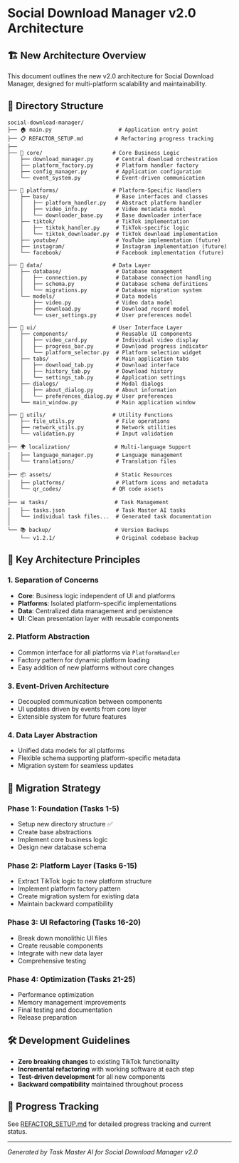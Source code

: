 # Social Download Manager v2.0 Architecture

## 🏗️ New Architecture Overview

This document outlines the new v2.0 architecture for Social Download Manager, designed for multi-platform scalability and maintainability.

## 📁 Directory Structure

```
social-download-manager/
├── 🏠 main.py                     # Application entry point
├── 📋 REFACTOR_SETUP.md          # Refactoring progress tracking
├── 
├── 🔧 core/                      # Core Business Logic
│   ├── download_manager.py       # Central download orchestration
│   ├── platform_factory.py       # Platform handler factory
│   ├── config_manager.py         # Application configuration
│   └── event_system.py           # Event-driven communication
│
├── 🎯 platforms/                 # Platform-Specific Handlers
│   ├── base/                     # Base interfaces and classes
│   │   ├── platform_handler.py   # Abstract platform handler
│   │   ├── video_info.py         # Video metadata model
│   │   └── downloader_base.py    # Base downloader interface
│   ├── tiktok/                   # TikTok implementation
│   │   ├── tiktok_handler.py     # TikTok-specific logic
│   │   └── tiktok_downloader.py  # TikTok download implementation
│   ├── youtube/                  # YouTube implementation (future)
│   ├── instagram/                # Instagram implementation (future)
│   └── facebook/                 # Facebook implementation (future)
│
├── 💾 data/                      # Data Layer
│   ├── database/                 # Database management
│   │   ├── connection.py         # Database connection handling
│   │   ├── schema.py             # Database schema definitions
│   │   └── migrations.py         # Database migration system
│   └── models/                   # Data models
│       ├── video.py              # Video data model
│       ├── download.py           # Download record model
│       └── user_settings.py      # User preferences model
│
├── 🎨 ui/                        # User Interface Layer
│   ├── components/               # Reusable UI components
│   │   ├── video_card.py         # Individual video display
│   │   ├── progress_bar.py       # Download progress indicator
│   │   └── platform_selector.py  # Platform selection widget
│   ├── tabs/                     # Main application tabs
│   │   ├── download_tab.py       # Download interface
│   │   ├── history_tab.py        # Download history
│   │   └── settings_tab.py       # Application settings
│   ├── dialogs/                  # Modal dialogs
│   │   ├── about_dialog.py       # About information
│   │   └── preferences_dialog.py # User preferences
│   └── main_window.py            # Main application window
│
├── 🔧 utils/                     # Utility Functions
│   ├── file_utils.py             # File operations
│   ├── network_utils.py          # Network utilities
│   └── validation.py             # Input validation
│
├── 🌍 localization/              # Multi-language Support
│   ├── language_manager.py       # Language management
│   └── translations/             # Translation files
│
├── 📦 assets/                    # Static Resources
│   ├── platforms/                # Platform icons and metadata
│   └── qr_codes/                # QR code assets
│
├── 📊 tasks/                     # Task Management
│   ├── tasks.json                # Task Master AI tasks
│   └── individual task files...  # Generated task documentation
│
└── 📚 backup/                    # Version Backups
    └── v1.2.1/                   # Original codebase backup
```

## 🎯 Key Architecture Principles

### 1. **Separation of Concerns**
- **Core**: Business logic independent of UI and platforms
- **Platforms**: Isolated platform-specific implementations
- **Data**: Centralized data management and persistence
- **UI**: Clean presentation layer with reusable components

### 2. **Platform Abstraction**
- Common interface for all platforms via `PlatformHandler`
- Factory pattern for dynamic platform loading
- Easy addition of new platforms without core changes

### 3. **Event-Driven Architecture**
- Decoupled communication between components
- UI updates driven by events from core layer
- Extensible system for future features

### 4. **Data Layer Abstraction**
- Unified data models for all platforms
- Flexible schema supporting platform-specific metadata
- Migration system for seamless updates

## 🔄 Migration Strategy

### Phase 1: Foundation (Tasks 1-5)
- Setup new directory structure ✅
- Create base abstractions
- Implement core business logic
- Design new database schema

### Phase 2: Platform Layer (Tasks 6-15)
- Extract TikTok logic to new platform structure
- Implement platform factory pattern
- Create migration system for existing data
- Maintain backward compatibility

### Phase 3: UI Refactoring (Tasks 16-20)
- Break down monolithic UI files
- Create reusable components
- Integrate with new data layer
- Comprehensive testing

### Phase 4: Optimization (Tasks 21-25)
- Performance optimization
- Memory management improvements
- Final testing and documentation
- Release preparation

## 🛠️ Development Guidelines

- **Zero breaking changes** to existing TikTok functionality
- **Incremental refactoring** with working software at each step
- **Test-driven development** for all new components
- **Backward compatibility** maintained throughout process

## 📝 Progress Tracking

See [REFACTOR_SETUP.md](REFACTOR_SETUP.md) for detailed progress tracking and current status.

---
*Generated by Task Master AI for Social Download Manager v2.0* 